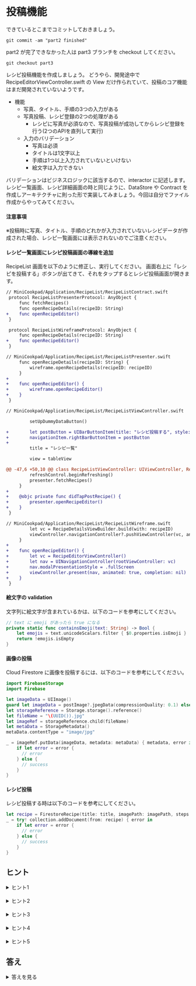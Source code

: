 # 投稿機能

できているとこまでコミットしておきましょう。

```shell
git commit -am "part2 finished"
```

part2 が完了できなかった人は part3 ブランチを checkout してください。

```
git checkout part3
```

レシピ投稿機能を作成しましょう。
どうやら、開発途中で RecipeEditorViewController.swift の View だけ作られていて、投稿のコア機能はまだ開発されていないようです。

* 機能
  * 写真、タイトル、手順の3つの入力がある
  * 写真投稿、レシピ登録の2つの処理がある
    * レシピに写真が必須なので、写真投稿が成功してからレシピ登録を行う(2つのAPIを直列して実行)
  * 入力のバリデーション
    * 写真は必須
    * タイトルは1文字以上
    * 手順は1つ以上入力されていないといけない
    * 絵文字は入力できない

バリデーションはビジネスロジックに該当するので、interactor に記述します。  
レシピ一覧画面、レシピ詳細画面の時と同じように、DataStore や Contract を作成しアーキテクチャに則った形で実装してみましょう。今回は自分でファイル作成からやってみてください。

#### 注意事項

※投稿時に写真、タイトル、手順のどれかが入力されていないレシピデータが作成された場合、レシピ一覧画面には表示されないのでご注意ください。

#### レシピ一覧画面にレシピ投稿画面の導線を追加

RecipeList 画面を以下のように修正し、実行してください。
画面右上に「レシピを投稿する」ボタンが出てきて、それをタップするとレシピ投稿画面が開きます。

```diff
// MiniCookpad/Application/RecipeList/RecipeListContract.swift
 protocol RecipeListPresenterProtocol: AnyObject {
     func fetchRecipes()
     func openRecipeDetails(recipeID: String)
+    func openRecipeEditor()
 }

 protocol RecipeListWireframeProtocol: AnyObject {
     func openRecipeDetails(recipeID: String)
+    func openRecipeEditor()
 }
```

```diff
// MiniCookpad/Application/RecipeList/RecipeListPresenter.swift
     func openRecipeDetails(recipeID: String) {
         wireframe.openRecipeDetails(recipeID: recipeID)
     }
+
+    func openRecipeEditor() {
+        wireframe.openRecipeEditor()
+    }
 }
```

```diff
// MiniCookpad/Application/RecipeList/RecipeListViewController.swift

         setUpDummyDataButton()

+        let postButton = UIBarButtonItem(title: "レシピ投稿する", style: .plain, target: self, action: #selector(didTapPostRecipe))
+        navigationItem.rightBarButtonItem = postButton
+
         title = "レシピ一覧"

         view = tableView

@@ -47,6 +50,10 @@ class RecipeListViewController: UIViewController, RecipeListViewProtocol {
         refreshControl.beginRefreshing()
         presenter.fetchRecipes()
     }
+
+    @objc private func didTapPostRecipe() {
+        presenter.openRecipeEditor()
+    }
 }
```

```diff
// MiniCookpad/Application/RecipeList/RecipeListWireframe.swift
         let vc = RecipeDetailsViewBuilder.build(with: recipeID)
         viewController.navigationController?.pushViewController(vc, animated: true)
     }
+
+    func openRecipeEditor() {
+        let vc = RecipeEditorViewController()
+        let nav = UINavigationController(rootViewController: vc)
+        nav.modalPresentationStyle = .fullScreen
+        viewController.present(nav, animated: true, completion: nil)
+    }
 }
```

#### 絵文字の validation

文字列に絵文字が含まれているかは、以下のコードを参考にしてください。

```swift
// text に emoji があったら true になる
private static func containsEmoji(text: String) -> Bool {
    let emojis = text.unicodeScalars.filter { $0.properties.isEmoji }
    return !emojis.isEmpty
}
```

#### 画像の投稿

Cloud Firestore に画像を投稿するには、以下のコードを参考にしてください。

```swift
import FirebaseStorage
import Firebase

let imageData = UIImage()
guard let imageData = postImage?.jpegData(compressionQuality: 0.1) else { return }
let storageReference = Storage.storage().reference()
let fileName = "\(UUID()).jpg"
let imageRef = storageReference.child(fileName)
let metaData = StorageMetadata()
metaData.contentType = "image/jpg"

_ = imageRef.putData(imageData, metadata: metaData) { metadata, error in
    if let error = error {
      // error
    } else {
      // success
    }
}
```

#### レシピ投稿

レシピ投稿する時は以下のコードを参考にしてください。

```swift
let recipe = FirestoreRecipe(title: title, imagePath: imagePath, steps: steps)
_ = try! collection.addDocument(from: recipe) { error in
    if let error = error {
      // error
    } else {
      // success
    }
}
```

## ヒント

<details>
<summary>ヒント1</summary>

画像の登録は ImageDataStore.swift というファイル名で、RecipeDataStore とは別ファイルで作成します。

```swift
// ImageDataStore.swift
import Foundation

protocol ImageDataStoreProtocol {
    func createImage(imageData: Data, completion: @escaping ((Result<ImagePath, Error>) -> Void))
}
```

画像の作成後、レシピ情報の登録のために path が必要です。createImage が成功したら、path 情報を返却しましょう。

```swift
// ImagePath.swift

struct ImagePath {
    var path: String
}
```

レシピ登録は RecipeDataStore に `createRecipe` というメソッドを生やします。レシピ登録に必要な情報を引数で受け取ります。
`createRecipe` では title, steps, imagePath を受け取り Firestore に登録するだけです。

```diff
// RecipeDataStore
 protocol RecipeDataStoreProtocol {
     func fetchAllRecipes(completion: @escaping ((Result<[Recipe], Error>) -> Void))
     func fetchRecipe(recipeID: String, completion: @escaping ((Result<Recipe, Error>) -> Void))
+    func createRecipe(title: String, steps: [String], imagePath: String, completion: @escaping ((Result<Void, Error>) -> Void))
 }
```

Interactor では、createImage で画像の登録が完了してから、その ImagePath を使って `createRecipe` を実行する必要があります。

</details>

<br>

<details>
<summary>ヒント2</summary

それぞれの DataStore の実装はこのようになります。

```swift
// ImageDataStore.swift
import Foundation
import FirebaseStorage
import Firebase

protocol ImageDataStoreProtocol {
    func createImage(imageData: Data, completion: @escaping ((Result<ImagePath, Error>) -> Void))
}

struct ImageDataStore: ImageDataStoreProtocol {
    private let storageReference: StorageReference

    init(storageReference: StorageReference = Storage.storage().reference()) {
        self.storageReference = storageReference
    }

    func createImage(imageData: Data, completion: @escaping ((Result<ImagePath, Error>) -> Void)) {
        let fileName = "\(UUID()).jpg"
        let imageRef = storageReference.child(fileName)
        let metaData = StorageMetadata()
        metaData.contentType = "image/jpg"

        _ = imageRef.putData(imageData, metadata: metaData) { metadata, error in
            if let error = error {
                completion(.failure(error))
            } else {
                let imagePath = ImagePath(path: fileName)
                completion(.success(imagePath))
            }
        }
    }
}
```

```swift
// MiniCookpad/Data/DataStore/RecipeDataStore.swift

 protocol RecipeDataStoreProtocol {
     func fetchAllRecipes(completion: @escaping ((Result<[Recipe], Error>) -> Void))
     func fetchRecipe(recipeID: String, completion: @escaping ((Result<Recipe, Error>) -> Void))
+    func createRecipe(title: String, steps: [String], imagePath: String, completion: @escaping ((Result<Void, Error>) -> Void))
 }

 struct RecipeDataStore: RecipeDataStoreProtocol {
@@ -35,4 +36,15 @@ struct RecipeDataStore: RecipeDataStoreProtocol {
             }
         }
     }
+
+    func createRecipe(title: String, steps: [String], imagePath: String, completion: @escaping ((Result<Void, Error>) -> Void)) {
+        let recipe = Recipe(title: title, imagePath: imagePath, steps: steps)
+        _ = try! collection.addDocument(from: recipe) { error in
+            if let error = error {
+                completion(.failure(error))
+            } else {
+                completion(.success(()))
+            }
+        }
+    }
 }
```

</details>

<br>

<details>
<summary>ヒント3</summary>

Interactor, Presenter の処理の流れは以下のようになります。  
エラーが複数種類になるため、 `enum RecipeEditorError` を作成すると良いです。

- Interactor
  - Presenter から渡された情報が正しいか検証します
    - 絵文字が含まれていないか、タイトル、ステップ、画像が入力されているか検証
    - 問題があれば `completion(.failure(RecipeEditorError.validationError))` を実行します
  - 検証が問題なければ、 ImageDataStore を使い画像を登録し、その次に RecipeDataStore を使いレシピの登録をします
    - 成功したら `completion(.success())`、失敗したら `completion(.failure(RecipeEditorError.creationError(error)))` を実行します
- Presenter
  - View から title, steps, image を受け取ります
  - interactor の createRecipe メソッドを実行します
    - 成功したら `view.showComplete()` を実行します
    - 失敗したらエラーの型をみて `view.showValidationError()` もしくは `view.showError(error)` を実行します

```swift
// RecipeEdtiorError.swift
enum RecipeEditorError: Error {
    case validationError
    case creationError(Error)
}
```

そして、それぞれの Protocol, ViewBuilder はこのようになります。

```swift
// RecipeEditorContract.swift
import Foundation
import UIKit

protocol RecipeEditorViewProtocol: AnyObject {
    func showValidationError()
    func showError(_ error: Error)
    func showComplete()
}

protocol RecipeEditorPresenterProtocol: AnyObject {
    func createRecipe(title: String?, steps: [String?], image: UIImage?)
    func close()
}

protocol RecipeEditorInteractorProtocol: AnyObject {
    func createRecipe(title: String?, steps: [String?], image: UIImage?, completion: @escaping ((Result<Void, RecipeEditorError>) -> Void))
}

protocol RecipeEditorWireframeProtocol: AnyObject {
    func close()
}
```

```swift
// RecipeEditorViewBuilder.swift
struct RecipeEditorViewBuilder {
    static func build() -> RecipeEditorViewController {
        let viewController = RecipeEditorViewController()
        let interactor = RecipeEditorInteractor(imageDataStore: ImageDataStore(), recipeDataStore: RecipeDataStore())
        let wireframe = RecipeEditorWireframe(viewController: viewController)
        let presenter = RecipeEditorPresenter(view: viewController, interactor: interactor, wireframe: wireframe)
        viewController.inject(presenter: presenter)

        return viewController
    }
}
```
</details>

<br>

<details>
<summary>ヒント4</summary>

Interactor はこのようになります。  
createRecipe の中で、Presenter から受けとった情報に問題がないかを確認し、問題がなければ画像の作成とレシピの作成をします。  
validate は、検証結果が正しければ `.success` が返り、正しくない場合は `.failure` が返るようにしています。項目が増えたり、もっと複雑になったら `RecipeEdtiorValidation` のように独自クラスを作って切り出すと良いですね。

```swift
import Foundation
import UIKit

class RecipeEditorInteractor: RecipeEditorInteractorProtocol {
    let imageDataStore: ImageDataStoreProtocol
    let recipeDataStore: RecipeDataStoreProtocol
    init(imageDataStore: ImageDataStoreProtocol, recipeDataStore: RecipeDataStoreProtocol) {
        self.imageDataStore = imageDataStore
        self.recipeDataStore = recipeDataStore
    }

    func createRecipe(title: String?, steps: [String?], image: UIImage?, completion: @escaping ((Result<Void, RecipeEditorError>) -> Void)) {
        let result = validate(title: title, steps: steps, imageData: image?.jpegData(compressionQuality: 0.1))

        let title: String
        let steps: [String]
        let imageData: Data
        switch result {
        case let .success((resultTitle, resultSteps, resultImageData)):
            title = resultTitle
            steps = resultSteps
            imageData = resultImageData
        case let .failure(error):
            completion(.failure(error))
            return
        }

        imageDataStore.createImage(imageData: imageData, completion: { [weak self] imageResult in
            switch imageResult {
            case let .success(imagePath):
                // createImage が成功したら createRecipe を実行
                self?.recipeDataStore.createRecipe(title: title, steps: steps, imagePath: imagePath.path) { recipeResult in
                    switch recipeResult {
                    case .success:
                        completion(.success(()))
                    case let .failure(error):
                        completion(.failure(.creationError(error)))
                    }
                }
            case let .failure(error):
                completion(.failure(.creationError(error)))
            }
        })
    }

    private static func validate(title: String?, steps: [String?], imageData: Data?) -> Result<(title: String, steps: [String], imageData: Data), RecipeEditorError> {
        guard let imageData = imageData  else {
            return .failure(.validationError)
        }

        // 空文字ではないかチェック
        guard let title = title else {
            return .failure(.validationError)
        }

        let steps = steps.compactMap { $0 }
        if steps.isEmpty, title.isEmpty {
            return .failure(.validationError)
        }
        if Self.containsEmoji(text: title) || (steps.map { Self.containsEmoji(text: $0) }).contains(true) {
            return .failure(.validationError)
        }

        return .success((title: title, steps: steps, imageData: imageData))
    }

    private static func containsEmoji(text: String) -> Bool {
        let emojis = text.unicodeScalars.filter { $0.properties.isEmoji }
        return !emojis.isEmpty
    }
}
```
</details>

<br>

<details>
<summary>ヒント5</summary>

Presenter はこのようになります。  
文字列の検証は Interactor で行い、結果を元に view に命令を出しています。

```swift
import Foundation
import UIKit

final class RecipeEditorPresenter: RecipeEditorPresenterProtocol {
    private weak var view: RecipeEditorViewProtocol!
    private let interactor: RecipeEditorInteractorProtocol
    private let wireframe: RecipeEditorWireframeProtocol

    init(view: RecipeEditorViewProtocol, interactor: RecipeEditorInteractorProtocol, wireframe: RecipeEditorWireframeProtocol) {
        self.view = view
        self.interactor = interactor
        self.wireframe = wireframe
    }

    func createRecipe(title: String?, steps: [String?], image: UIImage?) {
        interactor.createRecipe(title: title, steps: steps, image: image) { [weak self] result in
            switch result {
            case .success:
                self?.view.showComplete()
            case let .failure(error):
                switch error {
                case .validationError:
                    self?.view.showValidationError()
                case let .creationError(error):
                    self?.view.showError(error)
                }
            }
        }
    }

    func close() {
        wireframe.close()
    }
}
```
</details>

## 答え

<details>
<summary>答えを見る</summary>

このPRのDiffを参照してください。

</details>

